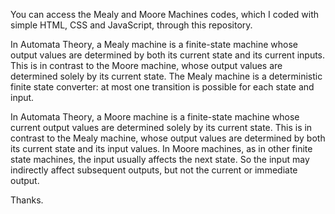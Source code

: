 You can access the Mealy and Moore Machines codes, which I coded with simple HTML, CSS and JavaScript, through this repository.

In Automata Theory, a Mealy machine is a finite-state machine whose output values are determined by both its current state and its current inputs. This is in contrast to the Moore machine, whose output values are determined solely by its current state. The Mealy machine is a deterministic finite state converter: at most one transition is possible for each state and input.

In Automata Theory, a Moore machine is a finite-state machine whose current output values are determined solely by its current state. This is in contrast to the Mealy machine, whose output values are determined by both its current state and its input values. In Moore machines, as in other finite state machines, the input usually affects the next state. So the input may indirectly affect subsequent outputs, but not the current or immediate output.

Thanks.
